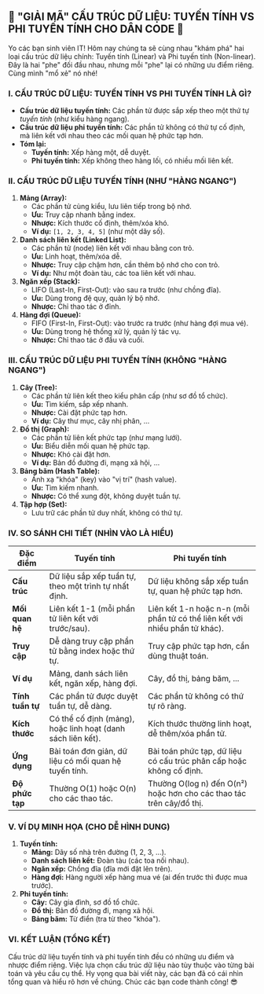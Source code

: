 ## **🚀 "GIẢI MÃ" CẤU TRÚC DỮ LIỆU: TUYẾN TÍNH VS PHI TUYẾN TÍNH CHO DÂN CODE 🚀**

Yo các bạn sinh viên IT! Hôm nay chúng ta sẽ cùng nhau "khám phá" hai loại cấu trúc dữ liệu chính: Tuyến tính (Linear) và Phi tuyến tính (Non-linear). Đây là hai "phe" đối đầu nhau, nhưng mỗi "phe" lại có những ưu điểm riêng. Cùng mình "mổ xẻ" nó nhé!

### **I. CẤU TRÚC DỮ LIỆU: TUYẾN TÍNH VS PHI TUYẾN TÍNH LÀ GÌ?**

-   **Cấu trúc dữ liệu tuyến tính:** Các phần tử được sắp xếp theo một thứ tự _tuyến tính_ (như kiểu hàng ngang).
-   **Cấu trúc dữ liệu phi tuyến tính:** Các phần tử không có thứ tự cố định, mà liên kết với nhau theo các mối quan hệ phức tạp hơn.
-   **Tóm lại:**
    -   **Tuyến tính:** Xếp hàng một, dễ duyệt.
    -   **Phi tuyến tính:** Xếp không theo hàng lối, có nhiều mối liên kết.

### **II. CẤU TRÚC DỮ LIỆU TUYẾN TÍNH (NHƯ "HÀNG NGANG")**

1.  **Mảng (Array):**
    -   Các phần tử cùng kiểu, lưu liên tiếp trong bộ nhớ.
    -   **Ưu:** Truy cập nhanh bằng index.
    -   **Nhược:** Kích thước cố định, thêm/xóa khó.
    -   **Ví dụ:** `[1, 2, 3, 4, 5]` (như một dãy số).
2.  **Danh sách liên kết (Linked List):**
    -   Các phần tử (node) liên kết với nhau bằng con trỏ.
    -   **Ưu:** Linh hoạt, thêm/xóa dễ.
    -   **Nhược:** Truy cập chậm hơn, cần thêm bộ nhớ cho con trỏ.
    -   **Ví dụ:** Như một đoàn tàu, các toa liên kết với nhau.
3.  **Ngăn xếp (Stack):**
    -   LIFO (Last-In, First-Out): vào sau ra trước (như chồng đĩa).
    -   **Ưu:** Dùng trong đệ quy, quản lý bộ nhớ.
    -   **Nhược:** Chỉ thao tác ở đỉnh.
4.  **Hàng đợi (Queue):**
    -   FIFO (First-In, First-Out): vào trước ra trước (như hàng đợi mua vé).
    -   **Ưu:** Dùng trong hệ thống xử lý, quản lý tác vụ.
    -   **Nhược:** Chỉ thao tác ở đầu và cuối.

### **III. CẤU TRÚC DỮ LIỆU PHI TUYẾN TÍNH (KHÔNG "HÀNG NGANG")**

1.  **Cây (Tree):**
    -   Các phần tử liên kết theo kiểu phân cấp (như sơ đồ tổ chức).
    -   **Ưu:** Tìm kiếm, sắp xếp nhanh.
    -   **Nhược:** Cài đặt phức tạp hơn.
    -   **Ví dụ:** Cây thư mục, cây nhị phân, ...
2.  **Đồ thị (Graph):**
    -   Các phần tử liên kết phức tạp (như mạng lưới).
    -   **Ưu:** Biểu diễn mối quan hệ phức tạp.
    -   **Nhược:** Khó cài đặt hơn.
    -   **Ví dụ:** Bản đồ đường đi, mạng xã hội, ...
3.  **Bảng băm (Hash Table):**
    -   Ánh xạ "khóa" (key) vào "vị trí" (hash value).
    -   **Ưu:** Tìm kiếm nhanh.
    -   **Nhược:** Có thể xung đột, không duyệt tuần tự.
4.  **Tập hợp (Set):**
    -   Lưu trữ các phần tử duy nhất, không có thứ tự.

### **IV. SO SÁNH CHI TIẾT (NHÌN VÀO LÀ HIỂU)**

| Đặc điểm         | Tuyến tính                                                  | Phi tuyến tính                                                              |
| ---------------- | ----------------------------------------------------------- | --------------------------------------------------------------------------- |
| **Cấu trúc**     | Dữ liệu sắp xếp tuần tự, theo một trình tự nhất định.       | Dữ liệu không sắp xếp tuần tự, quan hệ phức tạp hơn.                        |
| **Mối quan hệ**  | Liên kết 1-1 (mỗi phần tử liên kết với trước/sau).          | Liên kết 1-n hoặc n-n (mỗi phần tử có thể liên kết với nhiều phần tử khác). |
| **Truy cập**     | Dễ dàng truy cập phần tử bằng index hoặc thứ tự.            | Truy cập phức tạp hơn, cần dùng thuật toán.                                 |
| **Ví dụ**        | Mảng, danh sách liên kết, ngăn xếp, hàng đợi.               | Cây, đồ thị, bảng băm, ...                                                  |
| **Tính tuần tự** | Các phần tử được duyệt tuần tự, dễ dàng.                    | Các phần tử không có thứ tự rõ ràng.                                        |
| **Kích thước**   | Có thể cố định (mảng), hoặc linh hoạt (danh sách liên kết). | Kích thước thường linh hoạt, dễ thêm/xóa phần tử.                           |
| **Ứng dụng**     | Bài toán đơn giản, dữ liệu có mối quan hệ tuyến tính.       | Bài toán phức tạp, dữ liệu có cấu trúc phân cấp hoặc không cố định.         |
| **Độ phức tạp**  | Thường O(1) hoặc O(n) cho các thao tác.                     | Thường O(log n) đến O(n²) hoặc hơn cho các thao tác trên cây/đồ thị.        |

### **V. VÍ DỤ MINH HỌA (CHO DỄ HÌNH DUNG)**

1.  **Tuyến tính:**
    -   **Mảng:** Dãy số nhà trên đường (1, 2, 3, ...).
    -   **Danh sách liên kết:** Đoàn tàu (các toa nối nhau).
    -   **Ngăn xếp:** Chồng đĩa (đĩa mới đặt lên trên).
    -   **Hàng đợi:** Hàng người xếp hàng mua vé (ai đến trước thì được mua trước).
2.  **Phi tuyến tính:**
    -   **Cây:** Cây gia đình, sơ đồ tổ chức.
    -   **Đồ thị:** Bản đồ đường đi, mạng xã hội.
    -   **Bảng băm:** Từ điển (tra từ theo "khóa").

### **VI. KẾT LUẬN (TỔNG KẾT)**

Cấu trúc dữ liệu tuyến tính và phi tuyến tính đều có những ưu điểm và nhược điểm riêng. Việc lựa chọn cấu trúc dữ liệu nào tùy thuộc vào từng bài toán và yêu cầu cụ thể. Hy vọng qua bài viết này, các bạn đã có cái nhìn tổng quan và hiểu rõ hơn về chúng. Chúc các bạn code thành công! 😎
